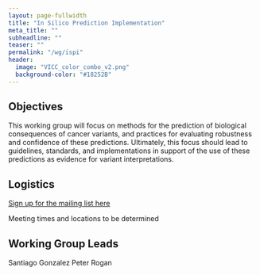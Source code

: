 ```yaml
---
layout: page-fullwidth
title: "In Silico Prediction Implementation"
meta_title: ""
subheadline: ""
teaser: ""
permalink: "/wg/ispi"
header:
  image: "VICC_color_combo_v2.png"
  background-color: "#18252B"
---
```



## Objectives
This working group will focus on methods for the prediction of biological consequences of cancer variants, and practices for evaluating robustness and confidence of these predictions. Ultimately, this focus should lead to guidelines, standards, and implementations in support of the use of these predictions as evidence for variant interpretations.

## Logistics

[Sign up for the mailing list here](https://groups.google.com/forum/#!forum/vicc-ispi-wg)

Meeting times and locations to be determined

## Working Group Leads

Santiago Gonzalez
Peter Rogan